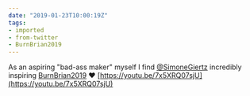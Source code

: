 ```yaml
---
date: "2019-01-23T10:00:19Z"
tags:
- imported
- from-twitter
- BurnBrian2019
---
```

As an aspiring "bad-ass maker" myself I find [@SimoneGiertz](https://twitter.com/SimoneGiertz) incredibly inspiring [BurnBrian2019](/tags/BurnBrian2019) ❤️ [https://youtu.be/7x5XRQ07sjU](https://youtu.be/7x5XRQ07sjU)
